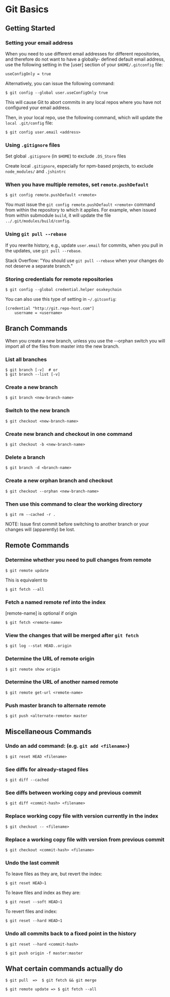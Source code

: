# Git Basics

## Getting Started

### Setting your email address

When you need to use different email addresses for different
repositories, and therefore do not want to have a globally-
defined default email address, use the following setting in
the [user] section of your ```$HOME/.gitconfig``` file:

    useConfigOnly = true

Alternatively, you can issue the following command:

    $ git config --global user.useConfigOnly true

This will cause Git to abort commits in any local repos where
you have not configured your email address.

Then, in your local repo, use the following command, which
will update the ```local .git/config``` file:

    $ git config user.email <address>

### Using `.gitignore` files

Set global `.gitignore` (in `$HOME`) to exclude `.DS_Store` files

Create local `.gitignore`, especially for npm-based projects,
to exclude `node_modules/` and `.jshintrc`

### When you have multiple remotes, set `remote.pushDefault`

    $ git config remote.pushDefault <remote>

You must issue the `git config remote.pushDefault <remote>`
command from within the repository to which it applies. For
example, when issued from within submodule `build`, it will
update the file `../.git/modules/build/config`.

### Using `git pull --rebase`

If you rewrite history, e.g., update `user.email` for commits,
when you pull in the updates, use `git pull --rebase`.

Stack Overflow: "You should use `git pull --rebase` when your
changes do not deserve a separate branch."

### Storing credentials for remote repositories

    $ git config --global credential.helper osxkeychain

You can also use this type of setting in `~/.gitconfig`:

    [credential "http://git.repo-host.com"]
        username = <username>



## Branch Commands

When you create a new branch, unless you use the --orphan switch
you will import all of the files from master into the new branch.

### List all branches

    $ git branch [-v]  # or
    $ git branch --list [-v]

### Create a new branch

    $ git branch <new-branch-name>

### Switch to the new branch

    $ git checkout <new-branch-name>

### Create new branch and checkout in one command

    $ git checkout -b <new-branch-name>

### Delete a branch

    $ git branch -d <branch-name>

### Create a new orphan branch and checkout

    $ git checkout --orphan <new-branch-name>

### Then use this command to clear the working directory

    $ git rm --cached -r .

NOTE: Issue first commit before switching to another branch or
your changes will (apparently) be lost.



## Remote Commands

### Determine whether you need to pull changes from remote

    $ git remote update

This is equivalent to

    $ git fetch --all

### Fetch a named remote ref into the index

[remote-name] is optional if origin

    $ git fetch <remote-name>

### View the changes that will be merged after `git fetch`

    $ git log --stat HEAD..origin

### Determine the URL of remote origin

    $ git remote show origin

### Determine the URL of another named remote

    $ git remote get-url <remote-name>

### Push master branch to alternate remote

    $ git push <alternate-remote> master



## Miscellaneous Commands

### Undo an add command: (e.g. `git add <filename>`)

    $ git reset HEAD <filename>

### See diffs for already-staged files

    $ git diff --cached

### See diffs between working copy and previous commit

    $ git diff <commit-hash> <filename>

### Replace working copy file with version currently in the index

    $ git checkout -- <filename>

### Replace a working copy file with version from previous commit

    $ git checkout <commit-hash> <filename>

### Undo the last commit

To leave files as they are, but revert the index:

    $ git reset HEAD~1

To leave files and index as they are:

    $ git reset --soft HEAD~1

To revert files and index:

    $ git reset --hard HEAD~1

### Undo all commits back to a fixed point in the history

    $ git reset --hard <commit-hash>

    $ git push origin -f master:master



## What certain commands actually do

    $ git pull  =>  $ git fetch && git merge

    $ git remote update => $ git fetch --all
